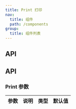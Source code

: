 ```yaml
---
title: Print 打印
nav:
  title: 组件
  path: /components
group:
  title: 组件列表
---
```


## API

## API

### Print 参数

| 参数 | 说明 | 类型 | 默认值 |
| ---- | ---- | ---- | ------ |

